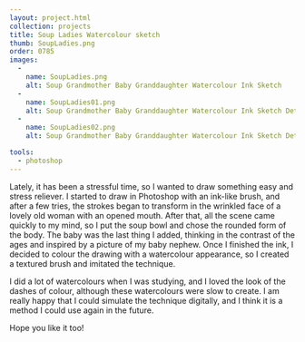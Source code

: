 ```yaml
---
layout: project.html
collection: projects
title: Soup Ladies Watercolour sketch
thumb: SoupLadies.png
order: 0785
images:
  -
    name: SoupLadies.png
    alt: Soup Grandmother Baby Granddaughter Watercolour Ink Sketch
  -
    name: SoupLadies01.png
    alt: Soup Grandmother Baby Granddaughter Watercolour Ink Sketch Detail
  -
    name: SoupLadies02.png
    alt: Soup Grandmother Baby Granddaughter Watercolour Ink Sketch Detail

tools:
  - photoshop
---
```


Lately, it has been a stressful time, so I wanted to draw something easy and stress reliever. I started to draw in Photoshop with an ink-like brush, and after a few tries, the strokes began to transform in the wrinkled face of a lovely old woman with an opened mouth. After that, all the scene came quickly to my mind, so I put the soup bowl and chose the rounded form of the body. The baby was the last thing I added, thinking in the contrast of the ages and inspired by a picture of my baby nephew. Once I finished the ink, I decided to colour the drawing with a watercolour appearance, so I created a textured brush and imitated the technique.

I did a lot of watercolours when I was studying, and I loved the look of the dashes of colour, although these watercolours were slow to create. I am really happy that I could simulate the technique digitally, and I think it is a method I could use again in the future.

Hope you like it too!
